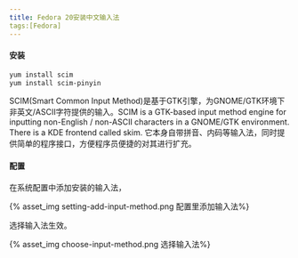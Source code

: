 ```yaml
---
title: Fedora 20安装中文输入法
tags:[Fedora]
---
```


#### 安装


```Bash
yum install scim
yum install scim-pinyin
```
SCIM(Smart Common Input Method)是基于GTK引擎，为GNOME/GTK环境下非英文/ASCII字符提供的输入。SCIM is a GTK-based input method engine for inputting non-English / non-ASCII characters in a GNOME/GTK environment. There is a KDE frontend called skim. 
它本身自带拼音、内码等输入法，同时提供简单的程序接口，方便程序员便捷的对其进行扩充。


#### 配置

在系统配置中添加安装的输入法，

{% asset_img setting-add-input-method.png 配置里添加输入法%}

选择输入法生效。

{% asset_img choose-input-method.png 选择输入法%}

